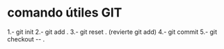 # comando útiles GIT
1.- git init
2.- git add .
3.- git reset . (revierte git add)
4.- git commit
5.- git checkout -- .